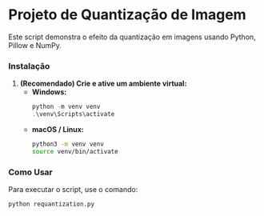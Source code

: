# Projeto de Quantização de Imagem

Este script demonstra o efeito da quantização em imagens usando Python, Pillow e NumPy.

### Instalação

1.  **(Recomendado) Crie e ative um ambiente virtual:**
    * **Windows:**
        ```powershell
        python -m venv venv
        .\venv\Scripts\activate
        ```
    * **macOS / Linux:**
        ```bash
        python3 -m venv venv
        source venv/bin/activate
        ```
    
### Como Usar

Para executar o script, use o comando:
```bash
python requantization.py
